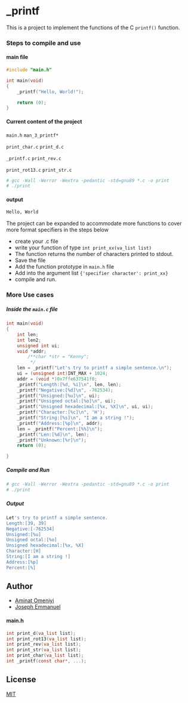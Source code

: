 # _printf

This is a project to implement the functions of the C `printf()` function. 


### Steps to compile and use

#### main file 
```c
#include "main.h"

int main(void)
{
    _printf("Hello, World!");

    return (0);
}

```
#### Current content of the project
`main.h`
`man_3_printf*`

`print_char.c`
`print_d.c`

`_printf.c`
`print_rev.c`

`print_rot13.c`
`print_str.c`

```bash
# gcc -Wall -Werror -Wextra -pedantic -std=gnu89 *.c -o print
# ./print
```

#### output
```sh
Hello, World
```

The project can be expanded to accommodate more functions to cover more format specifiers in the steps below

- create your .c file
- write your function of type `int print_xx(va_list list)`
- The function returns the number of characters printed to stdout.
- Save the file
- Add the function prototype in `main.h` file
- Add into the argument list `{'specifier character': print_xx}`
- compile and run.

### More Use cases 
##### Inside the `main.c` file
```c 
int main(void)
{
    int len;
    int len2;
    unsigned int ui;
    void *addr;
        /**char *str = "Kenny";
         */
    len = _printf("Let's try to printf a simple sentence.\n");
    ui = (unsigned int)INT_MAX + 1024;
    addr = (void *)0x7ffe637541f0;
    _printf("Length:[%d, %i]\n", len, len);
    _printf("Negative:[%d]\n", -762534);
    _printf("Unsigned:[%u]\n", ui);
    _printf("Unsigned octal:[%o]\n", ui);
    _printf("Unsigned hexadecimal:[%x, %X]\n", ui, ui);
    _printf("Character:[%c]\n", 'H');
    _printf("String:[%s]\n", "I am a string !");
    _printf("Address:[%p]\n", addr);
    len = _printf("Percent:[%%]\n");
    _printf("Len:[%d]\n", len);
    _printf("Unknown:[%r]\n");
    return (0);

}
```
##### Compile and Run
```sh
# gcc -Wall -Werror -Wextra -pedantic -std=gnu89 *.c -o print
# ./print
```

##### Output
```sh
Let's try to printf a simple sentence.
Length:[39, 39]
Negative:[-762534]
Unsigned:[%u]
Unsigned octal:[%o]
Unsigned hexadecimal:[%x, %X]
Character:[H]
String:[I am a string !]
Address:[%p]
Percent:[%]
```

## Author
- [Aminat Omeniyi](https://github.com/Armynerh)
- [Joseph Emmanuel](https://github.com/dnjoe96) 

#### main.h
```c
int print_d(va_list list);
int print_rot13(va_list list);
int print_rev(va_list list);
int print_str(va_list list);
int print_char(va_list list);
int _printf(const char*, ...);
```

## License
[MIT](https://choosealicense.com/licenses/mit/)
